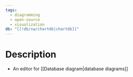 ```yaml
---
tags:
  - diagramming
  - open-source
  - visualization
db: "[[!db/sw/chartdb|chartdb]]"
---
```

# Description
- An editor for [[Database diagram|database diagrams]]